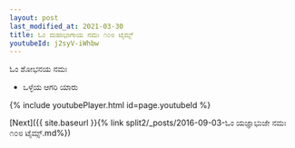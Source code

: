 ```yaml
---
layout: post
last_modified_at: 2021-03-30
title: ಓಂ ಮಹಾಭಾಗಾಯ ನಮಃ ೧೦೮ ಟೈಮ್ಸ್
youtubeId: j2syV-iWhbw
---
```

 
 
 ಓಂ ಶೋಭನಯ ನಮಃ  
 
 -  ಒಳ್ಳೆಯ ಆಗರಿ ಯಾರು 
 
  
 
  
 
 
 
 
 
 


{% include youtubePlayer.html id=page.youtubeId %}
 
[Next]({{ site.baseurl }}{% link  split2/_posts/2016-09-03-ಓಂ ಯಜ್ಞಾಭುಜೇ ನಮಃ ೧೦೮ ಟೈಮ್ಸ್.md%})
 
